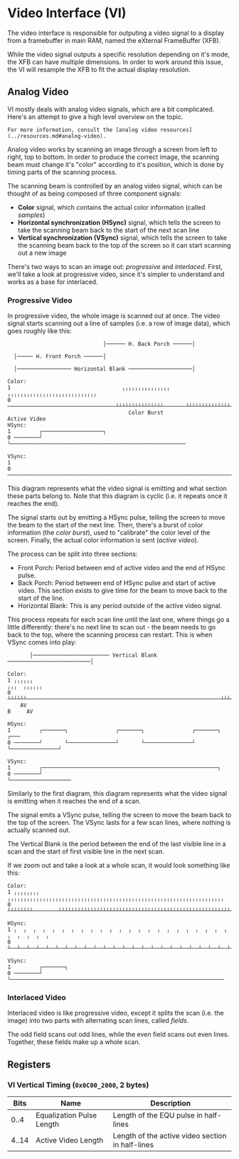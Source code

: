 # Video Interface (VI)

The video interface is responsible for outputing a video signal to a display from a framebuffer in
main RAM, named the eXternal FrameBuffer (XFB).

While the video signal outputs a specific resolution depending on it's mode, the XFB can have
multiple dimensions. In order to work around this issue, the VI will resample the XFB to fit the
actual display resolution.

## Analog Video

VI mostly deals with analog video signals, which are a bit complicated. Here's an attempt to give
a high level overview on the topic.

```admonish
For more information, consult the [analog video resources](../resources.md#analog-video).
```

Analog video works by scanning an image through a screen from left to right, top to bottom. In order
to produce the correct image, the scanning beam must change it's "color" according to it's position,
which is done by timing parts of the scanning process.

The scanning beam is controlled by an analog video signal, which can be thought of as being composed
of three component signals:

- **Color** signal, which contains the actual color information (called _samples_)
- **Horizontal synchronization (HSync)** signal, which tells the screen to take the scanning beam back
  to the start of the next scan line
- **Vertical synchronization (VSync)** signal, which tells the screen to take the scanning beam back to
  the top of the screen so it can start scanning out a new image

There's two ways to scan an image out: _progressive_ and _interlaced_. First, we'll take a look at
progressive video, since it's simpler to understand and works as a base for interlaced.

### Progressive Video

In progressive video, the whole image is scanned out at once. The video signal starts scanning out a
line of samples (i.e. a row of image data), which goes roughly like this:

```
                              │────── H. Back Porch ──────│

  │───── H. Front Porch ──────│

  │───────────────── Horizontal Blank ────────────────────│

Color:
1                                   ╷╷╷╷╷╷╷╷╷╷╷╷╷╷╷       ╷╷╷╷╷╷╷╷╷╷╷╷╷╷╷╷╷╷╷╷╷╷╷╷╷╷╷╷
0 ──────────────────────────────────┴┴┴┴┴┴┴┴┴┴┴┴┴┴┴───────┴┴┴┴┴┴┴┴┴┴┴┴┴┴┴┴┴┴┴┴┴┴┴┴┴┴┴┴
                                      Color Burst                 Active Video
HSync:
1         ┌───────────────────┐
0 ────────┘                   └───────────────────────────────────────────────────────

VSync:
1
0 ────────────────────────────────────────────────────────────────────────────────────
```

This diagram represents what the video signal is emitting and what section these parts belong to.
Note that this diagram is cyclic (i.e. it repeats once it reaches the end).

The signal starts out by emitting a HSync pulse, telling the screen to move the beam to the start of
the next line. Then, there's a burst of color information (the _color burst_), used to "calibrate"
the color level of the screen. Finally, the actual color information is sent (_active video_).

The process can be split into three sections:

- Front Porch: Period between end of active video and the end of HSync pulse.
- Back Porch: Period between end of HSync pulse and start of active video. This section exists to
  give time for the beam to move back to the start of the line.
- Horizontal Blank: This is any period outside of the active video signal.

This process repeats for each scan line until the last one, where things go a little differently:
there's no next line to scan out - the beam needs to go back to the top, where the scanning process
can restart. This is when VSync comes into play:

```
       │──────────────────────── Vertical Blank ──────────────────────────│

Color:
1 ╷╷╷╷╷╷                                                             ╷╷╷  ╷╷╷╷╷╷
0 ┴┴┴┴┴┴─────────────────────────────────────────────────────────────┴┴┴──┴┴┴┴┴┴──────
    AV                                                                B     AV

HSync:
1         ┌───────┐               ┌───────┐               ┌───────┐               ┌───
0 ────────┘       └───────────────┘       └───────────────┘       └───────────────┘

VSync:
1         ┌───────────────────────────────────────────────────────┐
0 ────────┘                                                       └───────────────────
```

Similarly to the first diagram, this diagram represents what the video signal is emitting when it
reaches the end of a scan.

The signal emits a VSync pulse, telling the screen to move the beam back to the top of the screen.
The VSync lasts for a few scan lines, where nothing is actually scanned out.

The Vertical Blank is the period between the end of the last visible line in a scan and the start of
first visible line in the next scan.

If we zoom out and take a look at a whole scan, it would look something like this:

```
Color:
1 ╷╷╷╷╷╷╷╷        ╷╷╷╷╷╷╷╷╷╷╷╷╷╷╷╷╷╷╷╷╷╷╷╷╷╷╷╷╷╷╷╷╷╷╷╷╷╷╷╷╷╷╷╷╷╷╷╷╷╷╷╷╷╷╷╷╷╷╷╷╷╷╷╷╷╷╷╷
0 ┴┴┴┴┴┴┴┴────────┴┴┴┴┴┴┴┴┴┴┴┴┴┴┴┴┴┴┴┴┴┴┴┴┴┴┴┴┴┴┴┴┴┴┴┴┴┴┴┴┴┴┴┴┴┴┴┴┴┴┴┴┴┴┴┴┴┴┴┴┴┴┴┴┴┴┴┴

HSync:
1 ╷  ╷  ╷  ╷  ╷  ╷  ╷  ╷  ╷  ╷  ╷  ╷  ╷  ╷  ╷  ╷  ╷  ╷  ╷  ╷  ╷  ╷  ╷  ╷  ╷  ╷  ╷  ╷
0 ┴──┴──┴──┴──┴──┴──┴──┴──┴──┴──┴──┴──┴──┴──┴──┴──┴──┴──┴──┴──┴──┴──┴──┴──┴──┴──┴──┴──

VSync:
1         ┌───────┐
0 ────────┘       └───────────────────────────────────────────────────────────────────
```

### Interlaced Video

Interlaced video is like progressive video, except it splits the scan (i.e. the image) into two parts
with alternating scan lines, called _fields_.

The odd field scans out odd lines, while the even field scans out even lines. Together, these fields
make up a whole scan.

## Registers

### VI Vertical Timing (`0x0C00_2000`, 2 bytes)

| Bits  | Name                      | Description                                      |
| ----- | ------------------------- | ------------------------------------------------ |
| 0..4  | Equalization Pulse Length | Length of the EQU pulse in half-lines            |
| 4..14 | Active Video Length       | Length of the active video section in half-lines |
